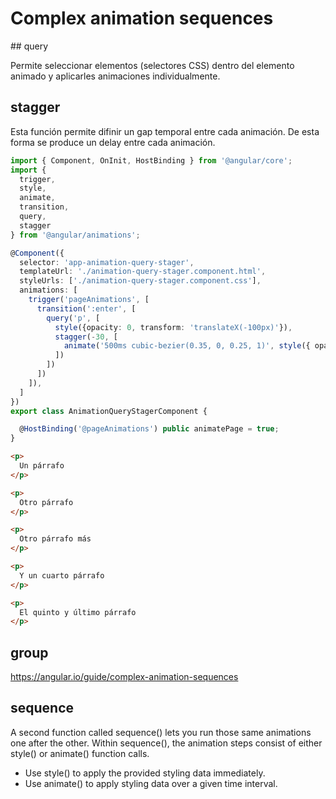 # Complex animation sequences

## query

Permite seleccionar elementos (selectores CSS) dentro del elemento animado y aplicarles animaciones individualmente.

## stagger

Esta función permite difinir un gap temporal entre cada animación. De esta forma se produce un delay entre cada animación.

```ts
import { Component, OnInit, HostBinding } from '@angular/core';
import {
  trigger,
  style,
  animate,
  transition,
  query,
  stagger
} from '@angular/animations';

@Component({
  selector: 'app-animation-query-stager',
  templateUrl: './animation-query-stager.component.html',
  styleUrls: ['./animation-query-stager.component.css'],
  animations: [
    trigger('pageAnimations', [
      transition(':enter', [
        query('p', [
          style({opacity: 0, transform: 'translateX(-100px)'}),
          stagger(-30, [
            animate('500ms cubic-bezier(0.35, 0, 0.25, 1)', style({ opacity: 1, transform: 'none' }))
          ])
        ])
      ])
    ]),
  ]
})
export class AnimationQueryStagerComponent {

  @HostBinding('@pageAnimations') public animatePage = true;
}
```

```html
<p>
  Un párrafo
</p>

<p>
  Otro párrafo
</p>

<p>
  Otro párrafo más
</p>

<p>
  Y un cuarto párrafo
</p>

<p>
  El quinto y último párrafo
</p>
```

## group

https://angular.io/guide/complex-animation-sequences

## sequence

A second function called sequence() lets you run those same animations one after the other. Within sequence(), the animation steps consist of either style() or animate() function calls.

- Use style() to apply the provided styling data immediately.
- Use animate() to apply styling data over a given time interval.
